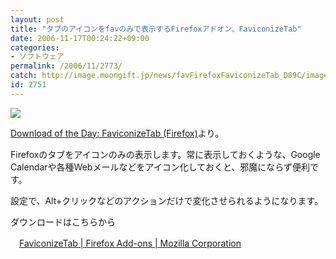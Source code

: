 ```yaml
---
layout: post
title: "タブのアイコンをfavのみで表示するFirefoxアドオン、FaviconizeTab"
date: 2006-11-17T00:24:22+09:00
categories:
- ソフトウェア
permalink: /2006/11/2773/
catch: http://image.moongift.jp/news/favFirefoxFaviconizeTab_D89C/image0_thumb.png
id: 2751
---
```

[![](http://image.moongift.jp/news/favFirefoxFaviconizeTab_D89C/image0_thumb.png)](http://image.moongift.jp/news/favFirefoxFaviconizeTab_D89C/image02.png)

 

[Download of the Day: FaviconizeTab (Firefox)](http://www.lifehacker.com/software/firefox-extensions/download-of-the-day--faviconizetab-firefox-214948.php)より。

 

Firefoxのタブをアイコンのみの表示します。常に表示しておくような、Google Calendarや各種Webメールなどをアイコン化しておくと、邪魔にならず便利です。

設定で、Alt+クリックなどのアクションだけで変化させられるようになります。

ダウンロードはこちらから

　[FaviconizeTab | Firefox Add-ons | Mozilla Corporation](https://addons.mozilla.org/firefox/3780/)

